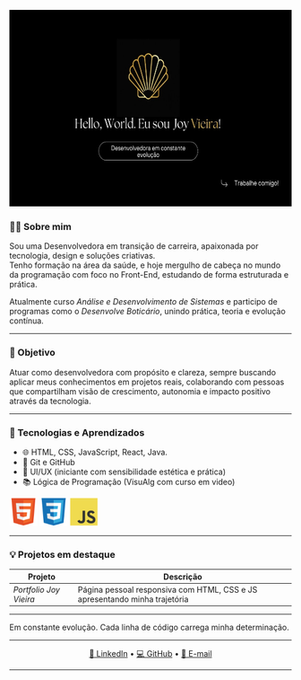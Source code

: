 <!-- Capa -->
<p align="center">
  <img src="https://github.com/JOYVIEIR4/JOYVIEIR4/blob/main/git/minha-capa.jpg?raw=true) alt="Vieira logo dourado" width="100%" height="350" />
</p>

### 👩‍💻 Sobre mim

Sou uma Desenvolvedora em transição de carreira, apaixonada por tecnologia, design e soluções criativas.  
Tenho formação na área da saúde, e hoje mergulho de cabeça no mundo da programação com foco no Front-End, estudando de forma estruturada e prática.

Atualmente curso *Análise e Desenvolvimento de Sistemas* e participo de programas como o *Desenvolve Boticário*, unindo prática, teoria e evolução contínua.

---

### 🎯 Objetivo

Atuar como desenvolvedora com propósito e clareza, sempre buscando aplicar meus conhecimentos em projetos reais, colaborando com pessoas que compartilham visão de crescimento, autonomia e impacto positivo através da tecnologia.

---

### 🚀 Tecnologias e Aprendizados

- 🌐 HTML, CSS, JavaScript, React, Java.
- 📁 Git e GitHub  
- 🎨 UI/UX (iniciante com sensibilidade estética e prática)  
- 📚 Lógica de Programação (VisuAlg com curso em video)  

<p aling="center">
  <img src="https://github.com/JOYVIEIR4/JOYVIEIR4/blob/main/git/html.svg?raw=true) alt="icone HTML" width="50" />
  <img src="https://github.com/JOYVIEIR4/JOYVIEIR4/blob/main/git/css.svg?raw=true) alt="icone CSS" width="50" />
  <img src="https://github.com/JOYVIEIR4/JOYVIEIR4/blob/main/git/js.svg?raw=tue) alt="icone JS" width="50" />
</p>  

---

### 💡 Projetos em destaque

| Projeto | Descrição |
|--------|-----------|
| *Portfolio Joy Vieira* | Página pessoal responsiva com HTML, CSS e JS apresentando minha trajetória |

---

<p>
  <a> Em constante evolução. Cada linha de código carrega minha determinação.</a>
</p>

---

<p align="center">
  <a href="https://www.linkedin.com/in/joicevieir/">🔗 LinkedIn</a> • 
  <a href="https://github.com/JOVIEIR4">💻 GitHub</a> • 
  <a href="joicevieirab@hotmail.com">📩 E-mail</a>
</p>

---
